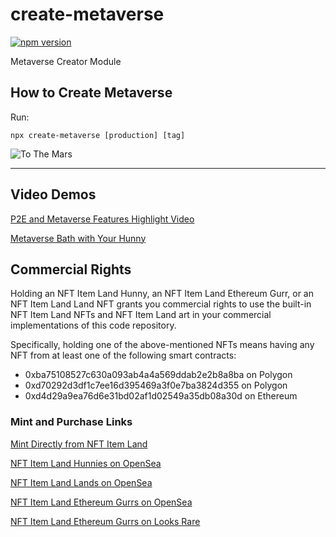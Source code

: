 # create-metaverse

[![npm version](https://badge.fury.io/js/create-metaverse.svg)](https://badge.fury.io/js/create-metaverse)

Metaverse Creator Module

## How to Create Metaverse

Run:

```
npx create-metaverse [production] [tag]
```

![To The Mars](https://coreminterstackprods3nftmine83689-nftmine6aababc1-1i1zrafm04pwk.s3.amazonaws.com/character-images/character_15.png)

---

## Video Demos

[P2E and Metaverse Features Highlight Video](https://twitter.com/DogeDestinyApp/status/1540833564656390144)

[Metaverse Bath with Your Hunny](https://twitter.com/DogeDestinyApp/status/1538688077492797442)

## Commercial Rights

Holding an NFT Item Land Hunny, an NFT Item Land Ethereum Gurr, or an NFT Item Land Land NFT grants you commercial rights to use the built-in NFT Item Land NFTs and NFT Item Land art in your commercial implementations of this code repository.

Specifically, holding one of the above-mentioned NFTs means having any NFT from at least one of the following smart contracts:

- 0xba75108527c630a093ab4a4a569ddab2e2b8a8ba on Polygon
- 0xd70292d3df1c7ee16d395469a3f0e7ba3824d355 on Polygon
- 0xd4d29a9ea76d6e31bd02af1d02549a35db08a30d on Ethereum

### Mint and Purchase Links

[Mint Directly from NFT Item Land](https://nftitemland.com/githubpromo)

[NFT Item Land Hunnies on OpenSea](https://opensea.io/collection/nftitem)

[NFT Item Land Lands on OpenSea](https://opensea.io/collection/nftitemland)

[NFT Item Land Ethereum Gurrs on OpenSea](https://opensea.io/collection/nftitemmars)

[NFT Item Land Ethereum Gurrs on Looks Rare](https://looksrare.org/collections/0xd4D29A9ea76d6e31bD02Af1D02549A35DB08a30D)
